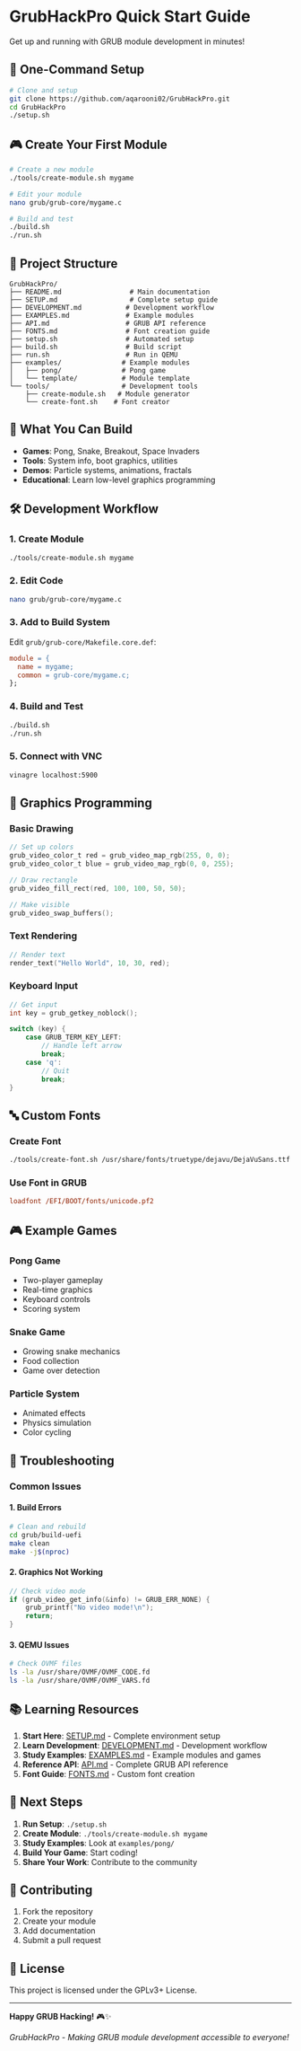 # GrubHackPro Quick Start Guide

Get up and running with GRUB module development in minutes!

## 🚀 One-Command Setup

```bash
# Clone and setup
git clone https://github.com/aqarooni02/GrubHackPro.git
cd GrubHackPro
./setup.sh
```

## 🎮 Create Your First Module

```bash
# Create a new module
./tools/create-module.sh mygame

# Edit your module
nano grub/grub-core/mygame.c

# Build and test
./build.sh
./run.sh
```

## 📁 Project Structure

```
GrubHackPro/
├── README.md                 # Main documentation
├── SETUP.md                  # Complete setup guide
├── DEVELOPMENT.md           # Development workflow
├── EXAMPLES.md              # Example modules
├── API.md                   # GRUB API reference
├── FONTS.md                 # Font creation guide
├── setup.sh                 # Automated setup
├── build.sh                 # Build script
├── run.sh                   # Run in QEMU
├── examples/               # Example modules
│   ├── pong/               # Pong game
│   └── template/           # Module template
└── tools/                  # Development tools
    ├── create-module.sh   # Module generator
    └── create-font.sh    # Font creator
```

## 🎯 What You Can Build

- **Games**: Pong, Snake, Breakout, Space Invaders
- **Tools**: System info, boot graphics, utilities
- **Demos**: Particle systems, animations, fractals
- **Educational**: Learn low-level graphics programming

## 🛠️ Development Workflow

### 1. Create Module
```bash
./tools/create-module.sh mygame
```

### 2. Edit Code
```bash
nano grub/grub-core/mygame.c
```

### 3. Add to Build System
Edit `grub/grub-core/Makefile.core.def`:
```makefile
module = {
  name = mygame;
  common = grub-core/mygame.c;
};
```

### 4. Build and Test
```bash
./build.sh
./run.sh
```

### 5. Connect with VNC
```bash
vinagre localhost:5900
```

## 🎨 Graphics Programming

### Basic Drawing
```c
// Set up colors
grub_video_color_t red = grub_video_map_rgb(255, 0, 0);
grub_video_color_t blue = grub_video_map_rgb(0, 0, 255);

// Draw rectangle
grub_video_fill_rect(red, 100, 100, 50, 50);

// Make visible
grub_video_swap_buffers();
```

### Text Rendering
```c
// Render text
render_text("Hello World", 10, 30, red);
```

### Keyboard Input
```c
// Get input
int key = grub_getkey_noblock();

switch (key) {
    case GRUB_TERM_KEY_LEFT:
        // Handle left arrow
        break;
    case 'q':
        // Quit
        break;
}
```

## 🔤 Custom Fonts

### Create Font
```bash
./tools/create-font.sh /usr/share/fonts/truetype/dejavu/DejaVuSans.ttf 16
```

### Use Font in GRUB
```cfg
loadfont /EFI/BOOT/fonts/unicode.pf2
```

## 🎮 Example Games

### Pong Game
- Two-player gameplay
- Real-time graphics
- Keyboard controls
- Scoring system

### Snake Game
- Growing snake mechanics
- Food collection
- Game over detection

### Particle System
- Animated effects
- Physics simulation
- Color cycling

## 🔧 Troubleshooting

### Common Issues

#### 1. Build Errors
```bash
# Clean and rebuild
cd grub/build-uefi
make clean
make -j$(nproc)
```

#### 2. Graphics Not Working
```c
// Check video mode
if (grub_video_get_info(&info) != GRUB_ERR_NONE) {
    grub_printf("No video mode!\n");
    return;
}
```

#### 3. QEMU Issues
```bash
# Check OVMF files
ls -la /usr/share/OVMF/OVMF_CODE.fd
ls -la /usr/share/OVMF/OVMF_VARS.fd
```

## 📚 Learning Resources

1. **Start Here**: [SETUP.md](SETUP.md) - Complete environment setup
2. **Learn Development**: [DEVELOPMENT.md](DEVELOPMENT.md) - Development workflow
3. **Study Examples**: [EXAMPLES.md](EXAMPLES.md) - Example modules and games
4. **Reference API**: [API.md](API.md) - Complete GRUB API reference
5. **Font Guide**: [FONTS.md](FONTS.md) - Custom font creation

## 🎯 Next Steps

1. **Run Setup**: `./setup.sh`
2. **Create Module**: `./tools/create-module.sh mygame`
3. **Study Examples**: Look at `examples/pong/`
4. **Build Your Game**: Start coding!
5. **Share Your Work**: Contribute to the community

## 🤝 Contributing

1. Fork the repository
2. Create your module
3. Add documentation
4. Submit a pull request

## 📄 License

This project is licensed under the GPLv3+ License.

---

**Happy GRUB Hacking!** 🎮✨

*GrubHackPro - Making GRUB module development accessible to everyone!*

